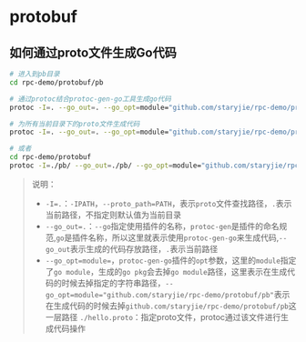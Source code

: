 # protobuf

## 如何通过proto文件生成Go代码

```bash
# 进入到pb目录
cd rpc-demo/protobuf/pb

# 通过protoc结合protoc-gen-go工具生成go代码
protoc -I=. --go_out=. --go_opt=module="github.com/staryjie/rpc-demo/protobuf/pb" ./hello.proto

# 为所有当前目录下的proto文件生成代码
protoc -I=. --go_out=. --go_opt=module="github.com/staryjie/rpc-demo/protobuf/pb" ./*.proto

# 或者
cd rpc-demo/protobuf
protoc -I=./pb/ --go_out=./pb/ --go_opt=module="github.com/staryjie/rpc-demo/protobuf/pb" hello.proto
```

> 说明：
> - `-I=.`：`-IPATH`，`--proto_path=PATH`，表示`proto`文件查找路径，`.`表示当前路径，不指定则默认值为当前目录
> - `--go_out=.`：`--go`指定使用插件的名称，`protoc-gen`是插件的命名规范,`go`是插件名称，所以这里就表示使用`protoc-gen-go`来生成代码,`--go_out`表示生成的代码存放路径，`.`表示当前路径
> - `--go_opt=module=`，`protoc-gen-go`插件的`opt`参数，这里的`module`指定了`go module`，生成的`go pkg`会去掉`go module`路径，这里表示在生成代码的时候去掉指定的字符串路径，`--go_opt=module="github.com/staryjie/rpc-demo/protobuf/pb"`表示在生成代码的时候去掉`github.com/staryjie/rpc-demo/protobuf/pb`这一层路径
> `./hello.proto`：指定proto文件，protoc通过该文件进行生成代码操作
